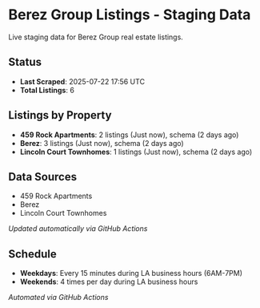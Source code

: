 # Berez Group Listings - Staging Data

Live staging data for Berez Group real estate listings.

## Status

- **Last Scraped**: 2025-07-22 17:56 UTC
- **Total Listings**: 6

## Listings by Property

- **459 Rock Apartments**: 2 listings (Just now), schema (2 days ago)
- **Berez**: 3 listings (Just now), schema (2 days ago)
- **Lincoln Court Townhomes**: 1 listings (Just now), schema (2 days ago)

## Data Sources

- 459 Rock Apartments
- Berez
- Lincoln Court Townhomes

*Updated automatically via GitHub Actions*

## Schedule

- **Weekdays**: Every 15 minutes during LA business hours (6AM-7PM)
- **Weekends**: 4 times per day during LA business hours

*Automated via GitHub Actions*
